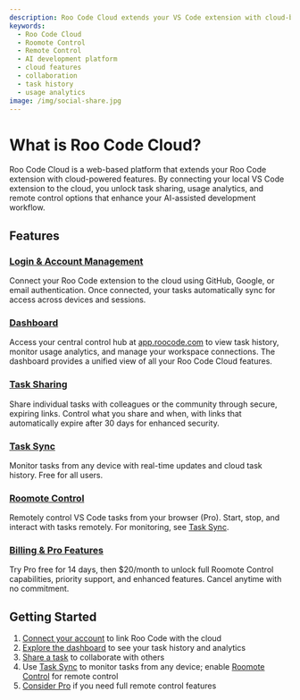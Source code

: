 ```yaml
---
description: Roo Code Cloud extends your VS Code extension with cloud-based task syncing, sharing, usage analytics, and remote control capabilities.
keywords:
  - Roo Code Cloud
  - Roomote Control
  - Remote Control
  - AI development platform
  - cloud features
  - collaboration
  - task history
  - usage analytics
image: /img/social-share.jpg
---
```


# What is Roo Code Cloud?

Roo Code Cloud is a web-based platform that extends your Roo Code extension with cloud-powered features. By connecting your local VS Code extension to the cloud, you unlock task sharing, usage analytics, and remote control options that enhance your AI-assisted development workflow.

## Features

### [Login & Account Management](/roo-code-cloud/login)
Connect your Roo Code extension to the cloud using GitHub, Google, or email authentication. Once connected, your tasks automatically sync for access across devices and sessions.

### [Dashboard](/roo-code-cloud/dashboard)
Access your central control hub at [app.roocode.com](https://app.roocode.com/) to view task history, monitor usage analytics, and manage your workspace connections. The dashboard provides a unified view of all your Roo Code Cloud features.

### [Task Sharing](/roo-code-cloud/task-sharing)
Share individual tasks with colleagues or the community through secure, expiring links. Control what you share and when, with links that automatically expire after 30 days for enhanced security.

### [Task Sync](/roo-code-cloud/task-sync)
Monitor tasks from any device with real-time updates and cloud task history. Free for all users.

### [Roomote Control](/roo-code-cloud/roomote-control)
Remotely control VS Code tasks from your browser (Pro). Start, stop, and interact with tasks remotely. For monitoring, see [Task Sync](/roo-code-cloud/task-sync).

### [Billing & Pro Features](/roo-code-cloud/billing-subscriptions)
Try Pro free for 14 days, then $20/month to unlock full Roomote Control capabilities, priority support, and enhanced features. Cancel anytime with no commitment.

## Getting Started

1. [Connect your account](/roo-code-cloud/login) to link Roo Code with the cloud
2. [Explore the dashboard](/roo-code-cloud/dashboard) to see your task history and analytics
3. [Share a task](/roo-code-cloud/task-sharing) to collaborate with others
4. Use [Task Sync](/roo-code-cloud/task-sync) to monitor tasks from any device; enable [Roomote Control](/roo-code-cloud/roomote-control) for remote control
5. [Consider Pro](/roo-code-cloud/billing-subscriptions) if you need full remote control features